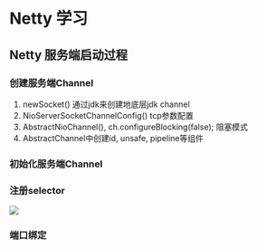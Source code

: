 # Netty 学习
## Netty 服务端启动过程
### 创建服务端Channel
1. newSocket() 通过jdk来创建地底层jdk channel
2. NioServerSocketChannelConfig() tcp参数配置
3. AbstractNioChannel(), ch.configureBlocking(false); 阻塞模式
4. AbstractChannel中创建id, unsafe, pipeline等组件
### 初始化服务端Channel
### 注册selector
![](https://ws2.sinaimg.cn/large/006tNbRwgy1fujla9jry2j311m0okh5m.jpg)
### 端口绑定

